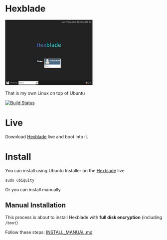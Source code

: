 # Hexblade

<img src="https://github.com/murer/hexblade/raw/master/Docs/Hexblade_Login.png" width="280" />

That is my own Linux on top of Ubuntu

[![Build Status](https://travis-ci.org/murer/hexblade.svg?branch=master)](https://travis-ci.org/murer/hexblade)

# Live

Download [Hexblade](https://github.com/murer/hexblade/releases/download/edge/hexblade.iso) live and boot into it.

# Install

You can install using Ubuntu Installer on the [Hexblade](https://github.com/murer/hexblade/releases/download/edge/hexblade.iso) live

```shell
sudo ubiquity
```

Or you can install manually

## Manual Installation

This process is about to install Hexblade with **full disk encryption** (including ``/boot``)

Follow these steps: [INSTALL_MANUAL.md](https://github.com/murer/hexblade/blob/master/Docs/INSTALL_MANUAL.md)
